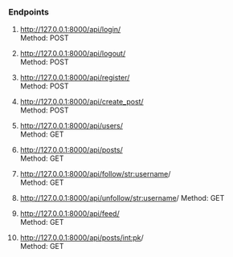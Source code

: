 
### Endpoints

1. http://127.0.0.1:8000/api/login/  
Method: POST

2. http://127.0.0.1:8000/api/logout/  
Method: POST

3. http://127.0.0.1:8000/api/register/  
Method: POST

4. http://127.0.0.1:8000/api/create_post/  
Method: POST

5. http://127.0.0.1:8000/api/users/  
Method: GET

6. http://127.0.0.1:8000/api/posts/  
Method: GET

7. http://127.0.0.1:8000/api/follow/<str:username>/  
Method: GET

8. http://127.0.0.1:8000/api/unfollow/<str:username>/
Method: GET

9. http://127.0.0.1:8000/api/feed/  
Method: GET

10. http://127.0.0.1:8000/api/posts/<int:pk>/  
Method: GET


